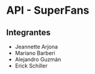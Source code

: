 # API - SuperFans
## Integrantes
- Jeannette Arjona
- Mariano Barberi
- Alejandro Guzmán
- Erick Schiller
